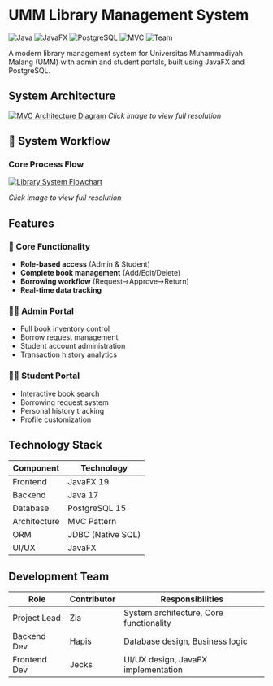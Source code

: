 # UMM Library Management System

![Java](https://img.shields.io/badge/Java-17-blue)
![JavaFX](https://img.shields.io/badge/JavaFX-19-orange)
![PostgreSQL](https://img.shields.io/badge/PostgreSQL-15-blueviolet)
![MVC](https://img.shields.io/badge/Architecture-MVC-brightgreen)
![Team](https://img.shields.io/badge/Team-3%20Members-ff69b4)

A modern library management system for Universitas Muhammadiyah Malang (UMM) with admin and student portals, built using JavaFX and PostgreSQL.

## System Architecture

[![MVC Architecture Diagram]([https://drive.google.com/uc?export=view&id=1JDIeni4u3TiIBjZBV_JM7G_gC4JXF4d5)](https://drive.google.com/file/d/1JDIeni4u3TiIBjZBV_JM7G_gC4JXF4d5/view?usp=sharing](https://www.plantuml.com/plantuml/png/dLLDRnen4BtxLwpIGwaQejnIeIWA15HH1HhnaHuZinujBbuRsTuWrEQ_r_OYnxCBKWg79FFUxBp9p9lbtbYgRLMAJF2Lfdh_KhxcBupJGjEI4BFXSalTdrakg37P7vAvpu3ccqAhIh879PJEVgsvXPfHce6kqO5mQG7jQwrsDVZf-lhcs_26l16oTJGj8BkOA0RYub2xrbaQq1uuVBvMBXwpNiQbnQ2a9VIokTLS5kzCINyhtOQr4ZZvZIIQVLPocOe6e9D8NsPDoI-jCewe64YR5Zf0_rrgeDGchRDoSMiAbbjnP0IqikjZCyYfXKBfVPinLkMRMBpPYL_X37AbMTeHRtQp2edG53xTfx7KLgPtK9Y7ADK7MPM8JEIVHjFXUFeznlsdfzdFvz4m0hFHZz730W6BvMmQ0AmmKmAIoltXP3oDqNon78wcYnYFfy_znp4g4Wnx-xVRhMtKm0u6GAv_KD9g9GHeRFr7LN0PING5mbETfd4kiwrxRgSqYrRgPSug0gZ4VW1fkT__nqhuzjjEc471ZGLzl4DzOAFZJmj511qhRhrz3alB1Hu9PHut7VVaezE-zT5TuY-WEb-7bC5-uJtOsS0-xU34WzMMKGiUdFl3w2J7Tvb9s0KqXCsUqPgVEUoEB7W2iah_3xDMkuwnjF2ZyhzSqLV5sUa5d5yXE7H8pNgbA3xdy6NmeIAEPUULmFkSKEbIzDaL_7lXZ3xmZhofkDtZDGsffIjgm1bTGcwvacdvl4QzwzuJZam9Z6a-MMaDqlhhYZU6gLducl8_ttlzxFOkg1SnQxurfFcMw7RlwcBuFZ4N3yWZFa08UiaJ4cqQEAINoCI4jYx1FekYNeyW-o0cTGKcyB8nIOwiw-ggJZZ5-PcSul0i3ckCaqH0M1Iv1ycgKlm3))
*Click image to view full resolution*

## 🔄 System Workflow

### Core Process Flow
[![Library System Flowchart](https://drive.google.com/uc?export=view&id=1rvOgaROhmhUf9AWLlOLgkrjF-CjtjEUb)](https://drive.google.com/file/d/1rvOgaROhmhUf9AWLlOLgkrjF-CjtjEUb/view?usp=sharing)

*Click image to view full resolution*

## Features

### 🎯 Core Functionality
- **Role-based access** (Admin & Student)
- **Complete book management** (Add/Edit/Delete)
- **Borrowing workflow** (Request→Approve→Return)
- **Real-time data tracking**

### 👨‍💻 Admin Portal
- Full book inventory control
- Borrow request management
- Student account administration
- Transaction history analytics

### 👩‍🎓 Student Portal
- Interactive book search
- Borrowing request system
- Personal history tracking
- Profile customization

## Technology Stack

| Component       | Technology                          |
|-----------------|-------------------------------------|
| Frontend        | JavaFX 19                           |
| Backend         | Java 17                             |
| Database        | PostgreSQL 15                       |
| Architecture    | MVC Pattern                         |
| ORM             | JDBC (Native SQL)                   |
| UI/UX           | JavaFX                |

## Development Team

| Role        | Contributor | Responsibilities                          |
|-------------|-------------|------------------------------------------|
| Project Lead | Zia         | System architecture, Core functionality |
| Backend Dev | Hapis       | Database design, Business logic         |
| Frontend Dev| Jecks       | UI/UX design, JavaFX implementation     |
